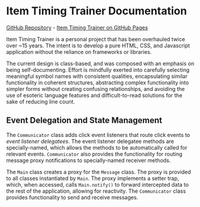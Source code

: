 # Item Timing Trainer Documentation

[GitHub Repository](https://github.com/bglendenning/itemtimingtrainer/) - [Item Timing Trainer on GitHub Pages](https://bglendenning.github.io/itemtimingtrainer/)

Item Timing Trainer is a personal project that has been overhauled twice over ~15 years. The intent
is to develop a pure HTML, CSS, and Javascript application without the reliance on frameworks or
libraries.

The current design is class-based, and was composed with an emphasis on being self-documenting.
Effort is mindfully exerted into carefully selecting meaningful symbol names with consistent
qualities, encapsulating similar functionality in coherent structures, abstracting complex
functionality into simpler forms without creating confusing relationships, and avoiding the use of
esoteric language features and difficult-to-read solutions for the sake of reducing line count.

## Event Delegation and State Management

The `Communicator` class adds click event listeners that route click events
to _event listener delegatees_. The event listener delegatee methods are specially-named, which
allows the methods to be automatically called for relevant events. `Communicator` also provides the
functionality for routing message proxy notifications to specially-named receiver methods.

The `Main` class creates a proxy for the `Message` class. The proxy is provided to all classes
instantiated by `Main`. The proxy implements a setter trap, which, when accessed, calls
`Main.notify()` to forward intercepted data to the rest of the application, allowing for reactivity.
The `Communicator` class provides functionality to send and receive messages.
